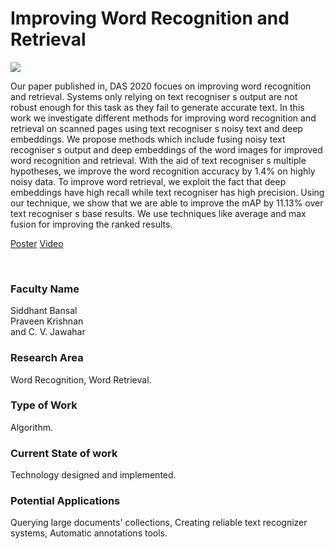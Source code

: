 # Improving Word Recognition and Retrieval

![](https://i.imgur.com/rYPf0oU.png)

Our paper published in, DAS 2020 focues on improving word recognition and retrieval. Systems only relying on text recogniser s output are not robust enough for this task as they fail to generate accurate text. In this work we investigate different methods for improving word recognition and retrieval on scanned pages using text recogniser s noisy text and deep embeddings. We propose methods which include fusing noisy text recogniser s output and deep embeddings of the word images for improved word recognition and retrieval. With the aid of text recogniser s multiple hypotheses, we improve the word recognition accuracy by 1.4% on highly noisy data. To improve word retrieval, we exploit the fact that deep embeddings have high recall while text recogniser has high precision. Using our technique, we show that we are able to improve the mAP by 11.13% over text recogniser s base results. We use techniques like average and max fusion for improving the ranked results.

[Poster](07.%20Improving%20Word%20Recognition%20and%20Retrieval.pdf)
[Video](https://youtu.be/Q6o4fUR04ag)

<br>


### Faculty Name

Siddhant Bansal<br>
Praveen Krishnan<br>
and C. V. Jawahar


### Research Area

Word Recognition, Word Retrieval.


### Type of Work

Algorithm.


### Current State of work

Technology designed and implemented.


### Potential Applications

Querying large documents' collections, Creating reliable text recognizer systems, Automatic annotations tools.
